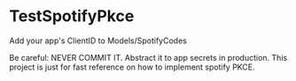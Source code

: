# TestSpotifyPkce
Add your app's ClientID to Models/SpotifyCodes

Be careful: NEVER COMMIT IT. Abstract it to app secrets in production.
This project is just for fast reference on how to implement spotify PKCE.
